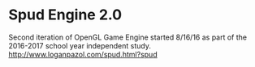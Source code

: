# Spud Engine 2.0
Second iteration of OpenGL Game Engine started 8/16/16 as part of the 2016-2017 school year independent study.
http://www.loganpazol.com/spud.html?spud
